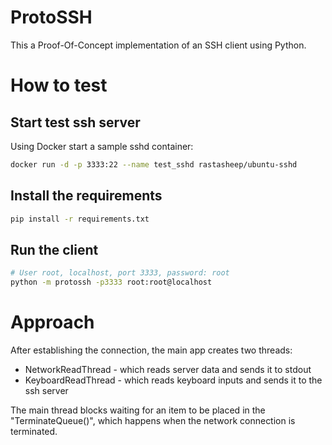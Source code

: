 # ProtoSSH

This a Proof-Of-Concept implementation of an SSH client using Python.

# How to test

## Start test ssh server
Using Docker start a sample sshd container:

```sh
docker run -d -p 3333:22 --name test_sshd rastasheep/ubuntu-sshd
```

## Install the requirements
```sh
pip install -r requirements.txt
```
## Run the client
```sh
# User root, localhost, port 3333, password: root
python -m protossh -p3333 root:root@localhost
```

# Approach
After establishing the connection, the main app creates two threads:
- NetworkReadThread - which reads server data and sends it to stdout
- KeyboardReadThread - which reads keyboard inputs and sends it to the ssh server

The main thread blocks waiting for an item to be placed in the "TerminateQueue()", which happens when the network connection is terminated.